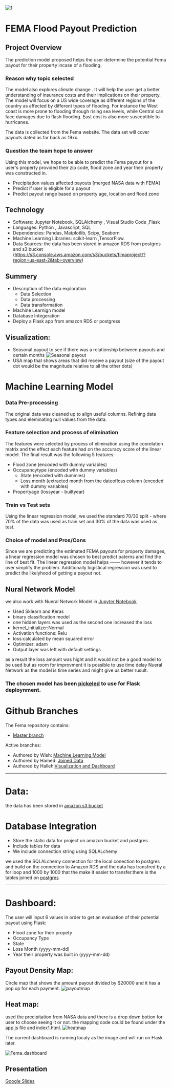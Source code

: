 ![1](https://github.com/hbostanchi/Fima_Flod_Payout/blob/master/pic/Screen%20Shot%202020-03-03%20at%202.44.54%20PM.png)

# FEMA Flood Payout Prediction

## Project Overview
The prediction model proposed helps the user determine the potential Fema payout for their property incase of a flooding.

### Reason why topic selected

The model also explores climate change . It will help the user get a better understanding of insurance costs and their implications on their property. The model will focus on a US wide coverage as different regions of the country as affected by different types of flooding. For instance the West coast is more prone to flooding through rising sea levels, while Central can face damages due to flash flooding. East cost is also more susceptible to hurricanes.

The data is collected from the Fema website. The data set will cover payouts dated as far back as 19xx.

### Question the team hope to answer

Using this model, we hope to be able to predict the Fema payout for a user's property provided their zip code, flood zone and year their property was constructed in.
- Precipitation values affected payouts [merged NASA data with FEMA]
- Predict if user is eligible for a payout
- Predict payout range based on property age, location and flood zone



## Technology 
-	Software: Jupyter Notebook, SQLAlchemy , Visual Studio Code ,Flask
-	Languages: Python , Javascript, SQL
-	Dependencies: Pandas, Matplotlib, Scipy, Seaborn
-	Machine Learning Libraries: scikit-learn ,TensorFlow.
-	Data Sources:  the data has been stored in amazon RDS from postgres and s3 bucket (https://s3.console.aws.amazon.com/s3/buckets/fimaproject/?region=us-east-2&tab=overview)

## Summery
-	Description of the data exploration
 	-  Data Selection
 	-  Data processing
 	-  Data transformation
-	Machine Learnign model
-	Database Integeration
-	Deploy a Flask app from amazon RDS or postgress

## Visualization:
- Seasonal payout to see if there was a relationship between payouts and certain months
![Seasonal payout](https://github.com/hbostanchi/Fema_Flood_Payout/blob/master/pic/Screen%20Shot%202020-03-06%20at%203.59.13%20PM.png)
- USA map that shows areas that did receive a payout (size of the payout dot would be the magnitude relative to all the other dots)




# Machine Learning Model

### Data Pre-processing
The original data was cleaned up to align useful columns. Refining data types and eleminating null values from the data.

### Feature selection and process of elimination
The features were selected by process of elimination using the coorelation matrix and the effect each feature had on the accuracy score of the linear model. The final result was the following 5 features:
  - Flood zone (encoded with dummy variables)
  - Occupancytype  (encoded with dummy variables)
	- State (encoded with dummies)
	- Loss month (extracted month from the dateofloss column (encoded with dummy variables)
  - Propertyage (lossyear - builtyear)

### Train vs Test sets
Using the linear regression model, we used the standard 70/30 split - where 70% of the data was used as train set and 30% of the data was used as test.

### Choice of model and Pros/Cons
Since we are predicting the estimated FEMA payouts for property damages, a linear regression model was chosen to best predict paterns and find the line of best fit. The linear regression model helps ----- however it tends to over simplify the problem.
Additionally logistical regression was used to predict the likelyhood of getting a payout not.

## Nural Network Model
we also work with Nueral Network Model in [Jupyter Notebook](https://github.com/hbostanchi/Fema_Flood_Payout/blob/master/model_tests/Nueral%20Network%20model.ipynb) 
- Used Sklearn and Keras
- binary classification model
- one hidden layers was used as the second one increased the loss
- kernel_initializer:Normal
- Activation functions: Relu
- loss:calculated by mean squared error
- Optimizer: adam
- Output layer was left with default settings

as a result the loss amount was hight and it would not be a good model to be used but as room for improvment it is possible to use time delay Nueral Network as the model is time series and might give us better rusult.

### The chosen model has been [pickeled](https://docs.python.org/3/library/pickle.html) to use for Flask deploynment.


# Github Branches 
The Fema repository contains:
-	[Master branch](https://github.com/hbostanchi/Fema_Flood_Payout/tree/master)

 Active branches:
- Authored by Wish: [ Machine Learning Model](https://github.com/hbostanchi/Fema_Flood_Payout/tree/Wish)
- Authored by Hamed: [Joined Data](https://github.com/hbostanchi/Fema_Flood_Payout/tree/Hamed)
- Authored by Halleh:[Visualization and Dashboard](https://github.com/hbostanchi/Fema_Flood_Payout/tree/Halleh)


----------------------------------------------------------------------------------------------------------------------------------------
# Data:
the data has been stored in [amazon s3 bucket](https://s3.console.aws.amazon.com/s3/buckets/fimaproject/?region=us-east-2&tab=overview)

# Database Integration
-	Store the static data for project on amazon bucket and postgres
-	Include tables for data
-	We include connection string using SQLALchemy

  we used the SQLALchemy connection for the local conection to postgres and build on the connection to Amazon RDS and the data has transfred by a for loop and 1000 by 1000 that the make it easier to transfer.there is the tables joined on [postgres](https://github.com/hbostanchi/Fema_Flood_Payout/blob/master/data_processing/Quaries/merge_clean.sql)

----------------------------------------------------------------------------------------------------------------------------------------
# Dashboard:
The user will input 6 values in order to get an evaluation of their potential payout using Flask:
  
  - Flood zone for their propety
  - Occupancy Type
  - State
  - Loss Month (yyyy-mm-dd)
  - Year their property was built in (yyyy-mm-dd)
  
  ## Payout Density Map: 
  Circle map that shows the amount payout divided by $20000 and it has a pop up for each payment.
  ![payoutmap](https://github.com/hbostanchi/Fema_Flood_Payout/blob/master/pic/Screen%20Shot%202020-03-25%20at%206.02.02%20PM.png)
  ## Heat map: 
  used the precipitation from NASA data and there is a drop down botton for user to choose seeing it or not.
  the mapping code could be found under the app.js file and index1.html.
  ![heatmap](https://github.com/hbostanchi/Fema_Flood_Payout/blob/master/pic/Screen%20Shot%202020-03-24%20at%207.30.18%20PM.png)
  
  


The current dashboard is running localy as the image and will run on Flask later.

![Fema_dashboard](https://github.com/hbostanchi/Fema_Flood_Payout/blob/master/pic/Screen%20Shot%202020-03-29%20at%202.16.39%20PM.png)

## Presentation
[Google Slides](https://docs.google.com/presentation/d/1fE7-nOoyuoM_UTe4v-I7Vsrvtd1XgjYGy3O17S0AxRw/edit#slide=id.p)
